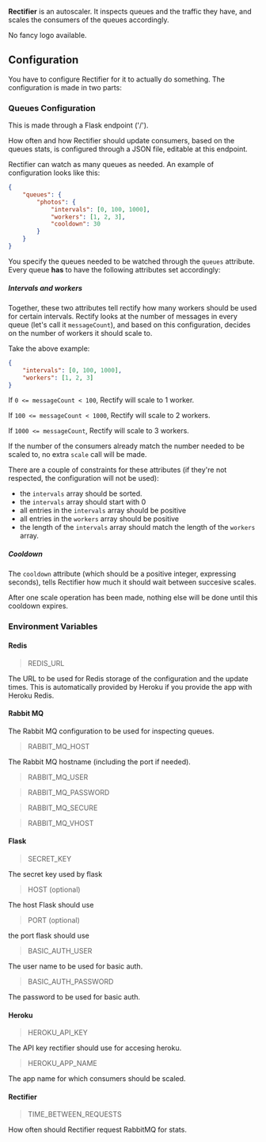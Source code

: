 **Rectifier** is an autoscaler. It inspects queues and the traffic they have, and scales the consumers of the queues
accordingly.

No fancy logo available.

## Configuration

You have to configure Rectifier for it to actually do something.
The configuration is made in two parts:

### Queues Configuration

This is made through a Flask endpoint ('/').

How often and how Rectifier should update consumers, based on the queues stats, is configured
through a JSON file, editable at this endpoint.

Rectifier can watch as many queues as needed. An example of configuration looks like this:

```json
{
    "queues": {
        "photos": {
            "intervals": [0, 100, 1000],
            "workers": [1, 2, 3],
            "cooldown": 30
        }
    }
}
```

You specify the queues needed to be watched through the `queues` attribute.
Every queue **has** to have the following attributes set accordingly:

##### Intervals and workers

Together, these two attributes tell rectify how many workers should be used for certain intervals.
Rectify looks at the number of messages in every queue (let's call it `messageCount`), and based on this
configuration, decides on the number of workers it should scale to.

Take the above example:

```json
{
    "intervals": [0, 100, 1000],
    "workers": [1, 2, 3]
}
```

If `0 <= messageCount < 100`, Rectify will scale to 1 worker.

If `100 <= messageCount < 1000`, Rectify will scale to 2 workers.

If `1000 <= messageCount`, Rectify will scale to 3 workers.

If the number of the consumers already match the number needed to be scaled to,
no extra `scale` call will be made.

There are a couple of constraints for these attributes (if they're not respected, the configuration
will not be used):

* the `intervals` array should be sorted.
* the `intervals` array should start with 0
* all entries in the `intervals` array should be positive
* all entries in the `workers` array should be positive
* the length of the `intervals` array should match the length of the `workers` array.

##### Cooldown

The `cooldown` attribute (which should be a positive integer, expressing seconds), tells Rectifier how much
it should wait between succesive scales.

After one scale operation has been made, nothing else will be done until this cooldown
expires.

### Environment Variables

#### Redis

> REDIS_URL

The URL to be used for Redis storage of the configuration and the update times.
This is automatically provided by Heroku if you provide the app with Heroku Redis.

#### Rabbit MQ

The Rabbit MQ configuration to be used for inspecting queues.

> RABBIT_MQ_HOST

The Rabbit MQ hostname (including the port if needed).

> RABBIT_MQ_USER

> RABBIT_MQ_PASSWORD

> RABBIT_MQ_SECURE

> RABBIT_MQ_VHOST

#### Flask

> SECRET_KEY

The secret key used by flask

> HOST (optional)

The host Flask should use

> PORT (optional)

the port flask should use

> BASIC_AUTH_USER

The user name to be used for basic auth.

> BASIC_AUTH_PASSWORD

The password to be used for basic auth.

#### Heroku

> HEROKU_API_KEY

The API key rectifier should use for accesing heroku.

> HEROKU_APP_NAME

The app name for which consumers should be scaled.

#### Rectifier

> TIME_BETWEEN_REQUESTS

How often should Rectifier request RabbitMQ for stats.
